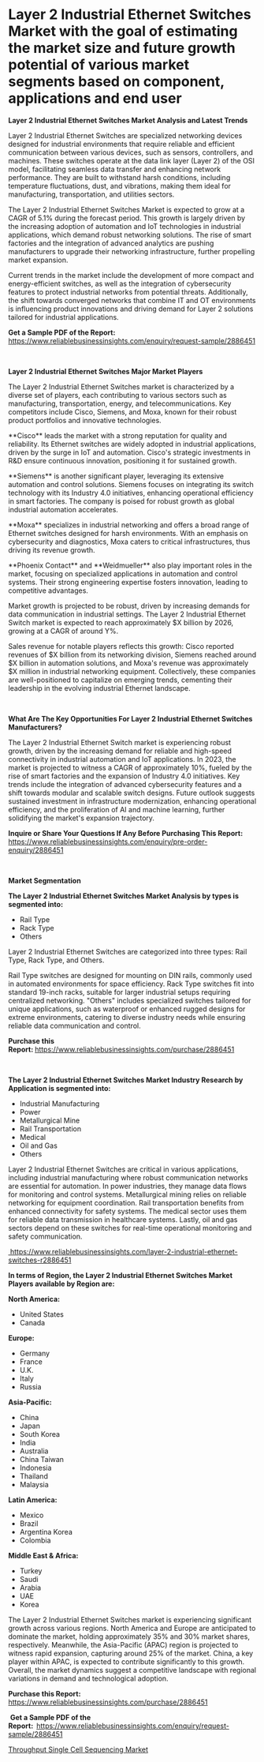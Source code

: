 <p><h1>Layer 2 Industrial Ethernet Switches Market with the goal of estimating the market size and future growth potential of various market segments based on component, applications and end user</h1></p><p><strong>Layer 2 Industrial Ethernet Switches Market Analysis and Latest Trends</strong></p>
<p><p>Layer 2 Industrial Ethernet Switches are specialized networking devices designed for industrial environments that require reliable and efficient communication between various devices, such as sensors, controllers, and machines. These switches operate at the data link layer (Layer 2) of the OSI model, facilitating seamless data transfer and enhancing network performance. They are built to withstand harsh conditions, including temperature fluctuations, dust, and vibrations, making them ideal for manufacturing, transportation, and utilities sectors.</p><p>The Layer 2 Industrial Ethernet Switches Market is expected to grow at a CAGR of 5.1% during the forecast period. This growth is largely driven by the increasing adoption of automation and IoT technologies in industrial applications, which demand robust networking solutions. The rise of smart factories and the integration of advanced analytics are pushing manufacturers to upgrade their networking infrastructure, further propelling market expansion.</p><p>Current trends in the market include the development of more compact and energy-efficient switches, as well as the integration of cybersecurity features to protect industrial networks from potential threats. Additionally, the shift towards converged networks that combine IT and OT environments is influencing product innovations and driving demand for Layer 2 solutions tailored for industrial applications.</p></p>
<p><strong>Get a Sample PDF of the Report:&nbsp;</strong> <a href="https://www.reliablebusinessinsights.com/enquiry/request-sample/2886451?utm_campaign=2757&utm_medium=2&utm_source=Github&utm_content=ia&utm_term=13032025&utm_id=layer-2-industrial-ethernet-switches">https://www.reliablebusinessinsights.com/enquiry/request-sample/2886451</a></p>
<p>&nbsp;</p>
<p><strong>Layer 2 Industrial Ethernet Switches Major Market Players</strong></p>
<p><p>The Layer 2 Industrial Ethernet Switches market is characterized by a diverse set of players, each contributing to various sectors such as manufacturing, transportation, energy, and telecommunications. Key competitors include Cisco, Siemens, and Moxa, known for their robust product portfolios and innovative technologies.</p><p>**Cisco** leads the market with a strong reputation for quality and reliability. Its Ethernet switches are widely adopted in industrial applications, driven by the surge in IoT and automation. Cisco's strategic investments in R&D ensure continuous innovation, positioning it for sustained growth.</p><p>**Siemens** is another significant player, leveraging its extensive automation and control solutions. Siemens focuses on integrating its switch technology with its Industry 4.0 initiatives, enhancing operational efficiency in smart factories. The company is poised for robust growth as global industrial automation accelerates.</p><p>**Moxa** specializes in industrial networking and offers a broad range of Ethernet switches designed for harsh environments. With an emphasis on cybersecurity and diagnostics, Moxa caters to critical infrastructures, thus driving its revenue growth.</p><p>**Phoenix Contact** and **Weidmueller** also play important roles in the market, focusing on specialized applications in automation and control systems. Their strong engineering expertise fosters innovation, leading to competitive advantages.</p><p>Market growth is projected to be robust, driven by increasing demands for data communication in industrial settings. The Layer 2 Industrial Ethernet Switch market is expected to reach approximately $X billion by 2026, growing at a CAGR of around Y%.</p><p>Sales revenue for notable players reflects this growth: Cisco reported revenues of $X billion from its networking division, Siemens reached around $X billion in automation solutions, and Moxa's revenue was approximately $X million in industrial networking equipment. Collectively, these companies are well-positioned to capitalize on emerging trends, cementing their leadership in the evolving industrial Ethernet landscape.</p></p>
<p>&nbsp;</p>
<p><strong>What Are The Key Opportunities For Layer 2 Industrial Ethernet Switches Manufacturers?</strong></p>
<p><p>The Layer 2 Industrial Ethernet Switch market is experiencing robust growth, driven by the increasing demand for reliable and high-speed connectivity in industrial automation and IoT applications. In 2023, the market is projected to witness a CAGR of approximately 10%, fueled by the rise of smart factories and the expansion of Industry 4.0 initiatives. Key trends include the integration of advanced cybersecurity features and a shift towards modular and scalable switch designs. Future outlook suggests sustained investment in infrastructure modernization, enhancing operational efficiency, and the proliferation of AI and machine learning, further solidifying the market's expansion trajectory.</p></p>
<p><strong>Inquire or Share Your Questions If Any Before Purchasing This Report:</strong> <a href="https://www.reliablebusinessinsights.com/enquiry/pre-order-enquiry/2886451?utm_campaign=2757&utm_medium=2&utm_source=Github&utm_content=ia&utm_term=13032025&utm_id=layer-2-industrial-ethernet-switches">https://www.reliablebusinessinsights.com/enquiry/pre-order-enquiry/2886451</a></p>
<p>&nbsp;</p>
<p><strong>Market Segmentation</strong></p>
<p><strong>The Layer 2 Industrial Ethernet Switches Market Analysis by types is segmented into:</strong></p>
<p><ul><li>Rail Type</li><li>Rack Type</li><li>Others</li></ul></p>
<p><p>Layer 2 Industrial Ethernet Switches are categorized into three types: Rail Type, Rack Type, and Others. </p><p>Rail Type switches are designed for mounting on DIN rails, commonly used in automated environments for space efficiency. Rack Type switches fit into standard 19-inch racks, suitable for larger industrial setups requiring centralized networking. "Others" includes specialized switches tailored for unique applications, such as waterproof or enhanced rugged designs for extreme environments, catering to diverse industry needs while ensuring reliable data communication and control.</p></p>
<p><strong>Purchase this Report:&nbsp;</strong><a href="https://www.reliablebusinessinsights.com/purchase/2886451?utm_campaign=2757&utm_medium=2&utm_source=Github&utm_content=ia&utm_term=13032025&utm_id=layer-2-industrial-ethernet-switches">https://www.reliablebusinessinsights.com/purchase/2886451</a></p>
<p>&nbsp;</p>
<p><strong>The Layer 2 Industrial Ethernet Switches Market Industry Research by Application is segmented into:</strong></p>
<p><ul><li>Industrial Manufacturing</li><li>Power</li><li>Metallurgical Mine</li><li>Rail Transportation</li><li>Medical</li><li>Oil and Gas</li><li>Others</li></ul></p>
<p><p>Layer 2 Industrial Ethernet Switches are critical in various applications, including industrial manufacturing where robust communication networks are essential for automation. In power industries, they manage data flows for monitoring and control systems. Metallurgical mining relies on reliable networking for equipment coordination. Rail transportation benefits from enhanced connectivity for safety systems. The medical sector uses them for reliable data transmission in healthcare systems. Lastly, oil and gas sectors depend on these switches for real-time operational monitoring and safety communication.</p></p>
<p><a href="https://www.reliablebusinessinsights.com/layer-2-industrial-ethernet-switches-r2886451?utm_campaign=2757&utm_medium=2&utm_source=Github&utm_content=ia&utm_term=13032025&utm_id=layer-2-industrial-ethernet-switches">&nbsp;https://www.reliablebusinessinsights.com/layer-2-industrial-ethernet-switches-r2886451</a></p>
<p><strong>In terms of Region, the Layer 2 Industrial Ethernet Switches Market Players available by Region are:</strong></p>
<p>
    <p> <strong> North America: </strong>
        <ul>
            <li>United States</li>
            <li>Canada</li>
        </ul>
        </p> 
    <p> <strong> Europe: </strong>
        <ul>
            <li>Germany</li>
            <li>France</li>
            <li>U.K.</li>
            <li>Italy</li>
            <li>Russia</li>
        </ul>
        </p> 
    <p> <strong> Asia-Pacific: </strong>
        <ul>
            <li>China</li>
            <li>Japan</li>
            <li>South Korea</li>
            <li>India</li>
            <li>Australia</li>
            <li>China Taiwan</li>
            <li>Indonesia</li>
            <li>Thailand</li>
            <li>Malaysia</li>
        </ul>
        </p> 
    <p> <strong> Latin America: </strong>
        <ul>
            <li>Mexico</li>
            <li>Brazil</li>
            <li>Argentina Korea</li>
            <li>Colombia</li>
        </ul>
        </p> 
    <p> <strong> Middle East & Africa: </strong>
        <ul>
            <li>Turkey</li>
            <li>Saudi</li>
            <li>Arabia</li>
            <li>UAE</li>
            <li>Korea</li>
        </ul>
    </p>
    </p>
<p><p>The Layer 2 Industrial Ethernet Switches market is experiencing significant growth across various regions. North America and Europe are anticipated to dominate the market, holding approximately 35% and 30% market shares, respectively. Meanwhile, the Asia-Pacific (APAC) region is projected to witness rapid expansion, capturing around 25% of the market. China, a key player within APAC, is expected to contribute significantly to this growth. Overall, the market dynamics suggest a competitive landscape with regional variations in demand and technological adoption.</p></p>
<p><strong>Purchase this Report: </strong><a href="https://www.reliablebusinessinsights.com/purchase/2886451?utm_campaign=2757&utm_medium=2&utm_source=Github&utm_content=ia&utm_term=13032025&utm_id=layer-2-industrial-ethernet-switches">https://www.reliablebusinessinsights.com/purchase/2886451</a></p>
<p>&nbsp;<strong>Get a Sample PDF of the Report:&nbsp;&nbsp;</strong><a href="https://www.reliablebusinessinsights.com/enquiry/request-sample/2886451?utm_campaign=2757&utm_medium=2&utm_source=Github&utm_content=ia&utm_term=13032025&utm_id=layer-2-industrial-ethernet-switches">https://www.reliablebusinessinsights.com/enquiry/request-sample/2886451</a></p>
<p><strong></strong></p>
<p><p><a href="https://github.com/xanaanenkaly/Market-Research-Report-List-1/blob/main/throughput-single-cell-sequencing-market.md?utm_campaign=2757&utm_medium=2&utm_source=Github&utm_content=ia&utm_term=13032025&utm_id=layer-2-industrial-ethernet-switches">Throughput Single Cell Sequencing Market</a></p></p>